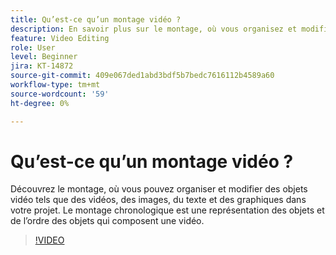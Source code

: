```yaml
---
title: Qu’est-ce qu’un montage vidéo ?
description: En savoir plus sur le montage, où vous organisez et modifiez les objets vidéo
feature: Video Editing
role: User
level: Beginner
jira: KT-14872
source-git-commit: 409e067ded1abd3bdf5b7bedc7616112b4589a60
workflow-type: tm+mt
source-wordcount: '59'
ht-degree: 0%

---
```


# Qu’est-ce qu’un montage vidéo ?

Découvrez le montage, où vous pouvez organiser et modifier des objets vidéo tels que des vidéos, des images, du texte et des graphiques dans votre projet. Le montage chronologique est une représentation des objets et de l’ordre des objets qui composent une vidéo.

>[!VIDEO](https://video.tv.adobe.com/v/3427090?quality=12&learn=on&hidetitle=true)
